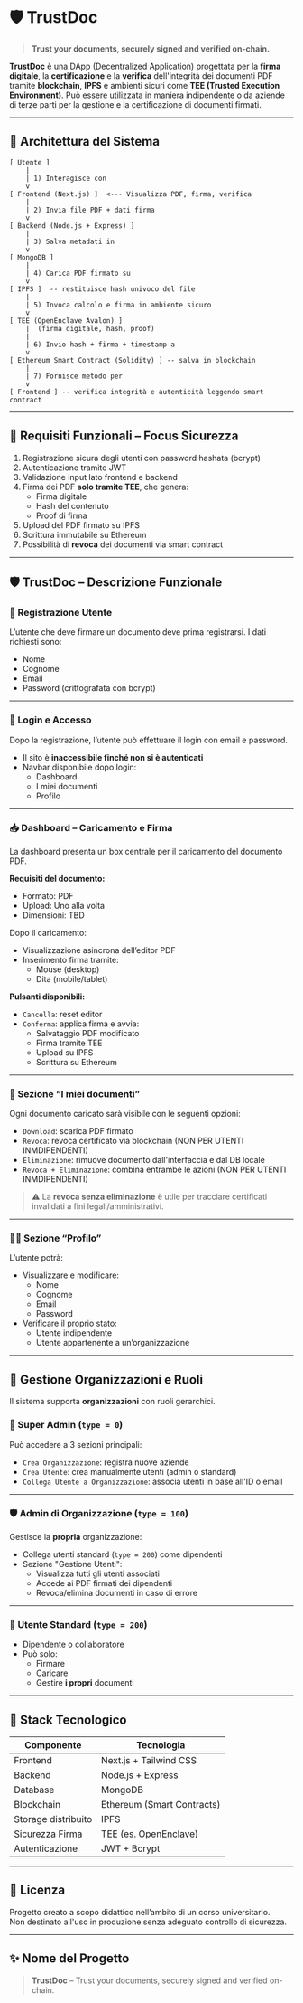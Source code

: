 
# 🛡️ TrustDoc

> **Trust your documents, securely signed and verified on-chain.**

**TrustDoc** è una DApp (Decentralized Application) progettata per la **firma digitale**, la **certificazione** e la **verifica** dell'integrità dei documenti PDF tramite **blockchain**, **IPFS** e ambienti sicuri come **TEE (Trusted Execution Environment)**. Può essere utilizzata in maniera indipendente o da aziende di terze parti per la gestione e la certificazione di documenti firmati.

---

## 🧱 Architettura del Sistema

```text
[ Utente ]
    |
    | 1) Interagisce con
    v
[ Frontend (Next.js) ]  <--- Visualizza PDF, firma, verifica
    |
    | 2) Invia file PDF + dati firma
    v
[ Backend (Node.js + Express) ]
    |
    | 3) Salva metadati in
    v
[ MongoDB ]
    |
    | 4) Carica PDF firmato su
    v
[ IPFS ]  -- restituisce hash univoco del file
    |
    | 5) Invoca calcolo e firma in ambiente sicuro
    v
[ TEE (OpenEnclave Avalon) ]
    |  (firma digitale, hash, proof)
    |
    | 6) Invio hash + firma + timestamp a
    v
[ Ethereum Smart Contract (Solidity) ] -- salva in blockchain
    |
    | 7) Fornisce metodo per
    v
[ Frontend ] -- verifica integrità e autenticità leggendo smart contract
```

---

## 🔐 Requisiti Funzionali – Focus Sicurezza

1. Registrazione sicura degli utenti con password hashata (bcrypt)
2. Autenticazione tramite JWT
3. Validazione input lato frontend e backend
4. Firma dei PDF **solo tramite TEE**, che genera:
   - Firma digitale
   - Hash del contenuto
   - Proof di firma
5. Upload del PDF firmato su IPFS
6. Scrittura immutabile su Ethereum
7. Possibilità di **revoca** dei documenti via smart contract

---

## 🛡️ TrustDoc – Descrizione Funzionale

### 👤 Registrazione Utente

L’utente che deve firmare un documento deve prima registrarsi. I dati richiesti sono:

- Nome  
- Cognome  
- Email  
- Password (crittografata con bcrypt)

---

### 🔐 Login e Accesso

Dopo la registrazione, l’utente può effettuare il login con email e password.

- Il sito è **inaccessibile finché non si è autenticati**
- Navbar disponibile dopo login:
  - Dashboard
  - I miei documenti
  - Profilo

---

### 📥 Dashboard – Caricamento e Firma

La dashboard presenta un box centrale per il caricamento del documento PDF.

**Requisiti del documento:**

- Formato: PDF  
- Upload: Uno alla volta  
- Dimensioni: TBD  

Dopo il caricamento:

- Visualizzazione asincrona dell’editor PDF
- Inserimento firma tramite:
  - Mouse (desktop)
  - Dita (mobile/tablet)

**Pulsanti disponibili:**

- `Cancella`: reset editor
- `Conferma`: applica firma e avvia:
  - Salvataggio PDF modificato
  - Firma tramite TEE
  - Upload su IPFS
  - Scrittura su Ethereum

---

### 📂 Sezione “I miei documenti”

Ogni documento caricato sarà visibile con le seguenti opzioni:

- `Download`: scarica PDF firmato
- `Revoca`: revoca certificato via blockchain (NON PER UTENTI INMDIPENDENTI)
- `Eliminazione`: rimuove documento dall'interfaccia e dal DB locale
- `Revoca + Eliminazione`: combina entrambe le azioni (NON PER UTENTI INMDIPENDENTI)

> ⚠️ La **revoca senza eliminazione** è utile per tracciare certificati invalidati a fini legali/amministrativi.

---

### 🙍‍♂️ Sezione “Profilo”

L’utente potrà:

- Visualizzare e modificare:
  - Nome
  - Cognome
  - Email
  - Password
- Verificare il proprio stato:
  - Utente indipendente
  - Utente appartenente a un’organizzazione

---

## 🏢 Gestione Organizzazioni e Ruoli

Il sistema supporta **organizzazioni** con ruoli gerarchici.

### 👑 Super Admin (`type = 0`)

Può accedere a 3 sezioni principali:

- `Crea Organizzazione`: registra nuove aziende
- `Crea Utente`: crea manualmente utenti (admin o standard)
- `Collega Utente a Organizzazione`: associa utenti in base all'ID o email

---

### 🛡️ Admin di Organizzazione (`type = 100`)

Gestisce la **propria** organizzazione:

- Collega utenti standard (`type = 200`) come dipendenti
- Sezione "Gestione Utenti":
  - Visualizza tutti gli utenti associati
  - Accede ai PDF firmati dei dipendenti
  - Revoca/elimina documenti in caso di errore

---

### 👤 Utente Standard (`type = 200`)

- Dipendente o collaboratore
- Può solo:
  - Firmare
  - Caricare
  - Gestire **i propri** documenti

---

## 🧪 Stack Tecnologico

| Componente         | Tecnologia                |
|--------------------|---------------------------|
| Frontend           | Next.js + Tailwind CSS    |
| Backend            | Node.js + Express         |
| Database           | MongoDB                   |
| Blockchain         | Ethereum (Smart Contracts)|
| Storage distribuito| IPFS                      |
| Sicurezza Firma    | TEE (es. OpenEnclave) |
| Autenticazione     | JWT + Bcrypt              |

---

## 📝 Licenza

Progetto creato a scopo didattico nell’ambito di un corso universitario.  
Non destinato all'uso in produzione senza adeguato controllo di sicurezza.

---

## ✨ Nome del Progetto

> **TrustDoc** – Trust your documents, securely signed and verified on-chain.
